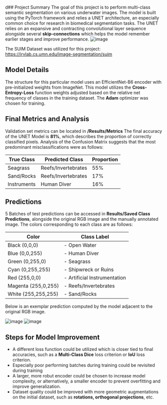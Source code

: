d## Project Summary
The goal of this project is to perform multi-class semantic segmentation on various underwater images. 
The model is built using the PyTorch framework and relies a UNET architecture, an especially common choice
for research in biomedical segmentation tasks. 
The UNET relies on an expansive and contracting convolutional layer
sequence alongside several **skip-connections** which helps the model remember earlier stages and improve performance.
![image](https://github.com/meaker2718314/aquaticPhotoSegmentation/assets/70233435/80a31f0d-8bc1-499d-8473-6677dd145006)

The SUIM Dataset was utilized for this project: https://irvlab.cs.umn.edu/image-segmentation/suim

## Model Details
The structure for this particular model uses an EfficientNet-B6 encoder with pre-initialized weights from ImageNet.
This model utilizes the **Cross-Entropy-Loss** function weights adjusted based on the relative net frequency of classes in the training dataset.
The **Adam** optimizer was chosen for training. 

## Final Metrics and Analysis

Validation set metrics can be located in **/Results/Metrics**
The final accuracy of the UNET Model is **81%**, which describes the proportion of correctly classified pixels. Analysis of the Confusion Matrix suggests that the most predominant misclassifications were as follows:

| True Class  | Predicted Class      |  Proportion |
| ----------  | -------------------- | ----------- |
| Seagrass    | Reefs/Invertebrates  |  55%        |
| Sand/Rocks  | Reefs/Invertebrates  |  17%        |
| Instruments | Human Diver          |  16%        |

## Predictions

5 Batches of test predictions can be accessed in **Results/Saved Class Predictions**, alongside the original RGB image and the manually annotated image.
The colors corresponding to each class are as follows:

|     **Color**       |        Class Label           |
| ------------------- | ---------------------------- |
| Black (0,0,0)       | - Open Water                 |
| Blue (0,0,255)      | - Human Diver                |
| Green (0,255,0)     | - Seagrass                   |
| Cyan (0,255,255)    | - Shipwreck or Ruins         |
| Red (255,0,0)       | - Artificial Instrumentation |
| Magenta (255,0,255) | - Reefs/Invertebrates        |
| White (255,255,255) | - Sand/Rocks                 | 




Below is an exemplar prediction computed by the model adjacent to the original RGB image.


![image](https://github.com/meaker2718314/aquaticPhotoSegmentation/assets/70233435/9314dc90-9ce7-4980-b52d-9d6b97947058)
![image](https://github.com/meaker2718314/aquaticPhotoSegmentation/assets/70233435/45dc08f8-c596-45b2-9fa9-671ee8c23def)

## Steps for Model Improvement 

- A different loss function could be utilized which is closer tied to final accuracies, such as a **Multi-Class Dice** loss criterion or **IoU** loss criterion.
- Especially poor performing batches during training could be revisited during training
- A larger, more robut encoder could be chosen to increase model complexity, or alternatively, a smaller encoder to prevent overfitting and improve generalization.
- Dataset quality could be improved with more geometric augmentations on the initial dataset, such as **rotations, orthogonal projections**, etc.

